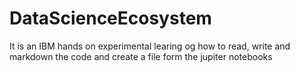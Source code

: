 # DataScienceEcosystem
It is an IBM hands on experimental learing og how to read, write and markdown the code and create a file form the jupiter notebooks
